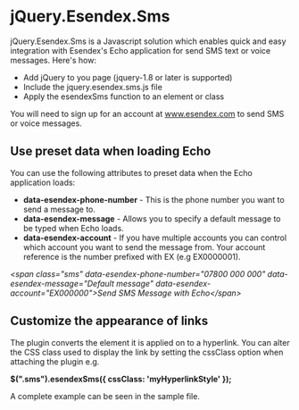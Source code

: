 jQuery.Esendex.Sms
==================

jQuery.Esendex.Sms is a Javascript solution which enables quick and easy integration with Esendex's Echo application for send SMS text or voice messages. Here's how:

*  Add jQuery to you page (jquery-1.8 or later is supported)
*  Include the jquery.esendex.sms.js file
*  Apply the esendexSms function to an element or class

You will need to sign up for an account at www.esendex.com to send SMS or voice messages.


Use preset data when loading Echo
---------------------------------

You can use the following attributes to preset data when the Echo application loads:

* **data-esendex-phone-number** - This is the phone number you want to send a message to.
* **data-esendex-message** - Allows you to specify a default message to be typed when Echo loads.
* **data-esendex-account** - If you have multiple accounts you can control which account you want to send the message from. Your account reference is the number prefixed with EX (e.g EX0000001).

_&lt;span class="sms" data-esendex-phone-number="07800 000 000" data-esendex-message="Default message" data-esendex-account="EX000000"&gt;Send SMS Message with Echo&lt;/span&gt;_


Customize the appearance of links
---------------------------------
The plugin converts the element it is applied on to a hyperlink. You can alter the CSS class used to display the link by setting the cssClass option when attaching the plugin e.g.

**$(".sms").esendexSms({ cssClass: 'myHyperlinkStyle' });**

A complete example can be seen in the sample file.
